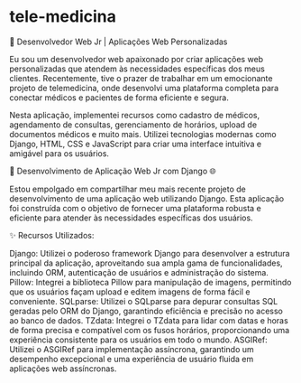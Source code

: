 # tele-medicina
🚀 Desenvolvedor Web Jr | Aplicações Web Personalizadas

Eu sou um desenvolvedor web apaixonado por criar aplicações web personalizadas que atendem às necessidades específicas dos meus clientes. Recentemente, tive o prazer de trabalhar em um emocionante projeto de telemedicina, onde desenvolvi uma plataforma completa para conectar médicos e pacientes de forma eficiente e segura.

Nesta aplicação, implementei recursos como cadastro de médicos, agendamento de consultas, gerenciamento de horários, upload de documentos médicos e muito mais. Utilizei tecnologias modernas como Django, HTML, CSS e JavaScript para criar uma interface intuitiva e amigável para os usuários.

🚀 Desenvolvimento de Aplicação Web Jr com Django 🌐

Estou empolgado em compartilhar meu mais recente projeto de desenvolvimento de uma aplicação web utilizando Django. Esta aplicação foi construída com o objetivo de fornecer uma plataforma robusta e eficiente para atender às necessidades específicas dos usuários.

✨ Recursos Utilizados:

Django: Utilizei o poderoso framework Django para desenvolver a estrutura principal da aplicação, aproveitando sua ampla gama de funcionalidades, incluindo ORM, autenticação de usuários e administração do sistema.
Pillow: Integrei a biblioteca Pillow para manipulação de imagens, permitindo que os usuários façam upload e editem imagens de forma fácil e conveniente.
SQLparse: Utilizei o SQLparse para depurar consultas SQL geradas pelo ORM do Django, garantindo eficiência e precisão no acesso ao banco de dados.
TZdata: Integrei o TZdata para lidar com datas e horas de forma precisa e compatível com os fusos horários, proporcionando uma experiência consistente para os usuários em todo o mundo.
ASGIRef: Utilizei o ASGIRef para implementação assíncrona, garantindo um desempenho excepcional e uma experiência de usuário fluida em aplicações web assíncronas.
